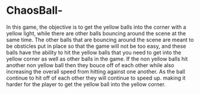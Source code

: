 # ChaosBall-
In this game, the objective is to get the yellow balls into the corner with a yellow light, while there are other balls bouncing around the scene at the same time. The other balls that are bouncing around the scene are meant to be obsticles put in place so that the game will not be too easy, and these balls have the ability to hit the yellow balls that you need to get into the yellow corner as well as other balls in the game. If the non yellow balls hit another non yellow ball then they bouce off of each other while also increasing the overall speed from hitting against one another. As the ball continue to hit off of each other they will continue to speed up. making it harder for the player to get the yellow ball into the yellow corner. 
